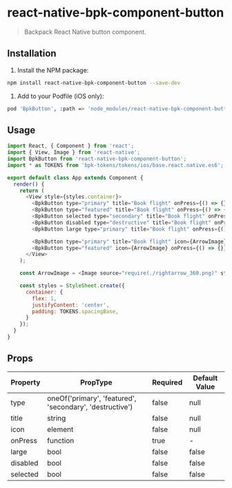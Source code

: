 # react-native-bpk-component-button

> Backpack React Native button component.

## Installation

1. Install the NPM package:
```sh
npm install react-native-bpk-component-button --save-dev
```

1. Add to your Podfile (iOS only):
```sh
pod 'BpkButton', :path => 'node_modules/react-native-bpk-component-button'
```

## Usage

```js
import React, { Component } from 'react';
import { View, Image } from 'react-native';
import BpkButton from 'react-native-bpk-component-button';
import * as TOKENS from 'bpk-tokens/tokens/ios/base.react.native.es6';

export default class App extends Component {
  render() {
    return (
      <View style={styles.container}>
        <BpkButton type="primary" title="Book flight" onPress={() => {}} />
        <BpkButton type="featured" title="Book flight" onPress={() => {}} />
        <BpkButton selected type="secondary" title="Book flight" onPress={() => {}} />
        <BpkButton disabled type="destructive" title="Book flight" onPress={() => {}} />
        <BpkButton large type="primary" title="Book flight" onPress={() => {}} />

        <BpkButton type="primary" title="Book flight" icon={ArrowImage} onPress={() => {}} />
        <BpkButton type="featured" icon={ArrowImage} onPress={() => {}} />
      </View>
    );

    const ArrowImage = <Image source="require(./rightarrow_360.png)" style={{ height: 14, width: 16 }}/>;

    const styles = StyleSheet.create({
      container: {
        flex: 1,
        justifyContent: 'center',
        padding: TOKENS.spacingBase,
      }
    });
  }
}
```

## Props

| Property    | PropType                                                  | Required | Default Value |
| ----------- | --------------------------------------------------------- | -------- | ------------- |
| type        | oneOf('primary', 'featured', 'secondary', 'destructive')  | false    | null          |
| title       | string                                                    | false    | null          |
| icon        | element                                                   | false    | null          |
| onPress     | function                                                  | true     | -             |
| large       | bool                                                      | false    | false         |
| disabled    | bool                                                      | false    | false         |
| selected    | bool                                                      | false    | false         |
